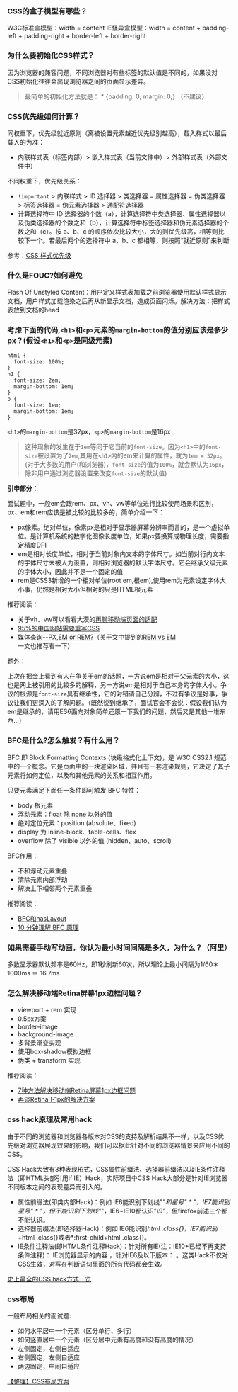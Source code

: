 ### CSS的盒子模型有哪些？

W3C标准盒模型：width = content
IE怪异盒模型：width = content + padding-left + padding-right + border-left + border-right

### 为什么要初始化CSS样式？

因为浏览器的兼容问题，不同浏览器对有些标签的默认值是不同的，如果没对CSS初始化往往会出现浏览器之间的页面显示差异。

> 最简单的初始化方法就是： * {padding: 0; margin: 0;} （不建议）

### CSS优先级如何计算？

同权重下，优先级就近原则（离被设置元素越近优先级别越高），载入样式以最后载入的为准：

- 内联样式表（标签内部）> 嵌入样式表（当前文件中）> 外部样式表（外部文件中）

不同权重下，优先级关系：

- `!important` > 内联样式 > ID 选择器 > 类选择器 = 属性选择器 = 伪类选择器 > 标签选择器 = 伪元素选择器 > 通配符选择器
- 计算选择符中 ID 选择器的个数（a），计算选择符中类选择器、属性选择器以及伪类选择器的个数之和（b），计算选择符中标签选择器和伪元素选择器的个数之和（c）。按 a、b、c 的顺序依次比较大小，大的则优先级高，相等则比较下一个。若最后两个的选择符中 a、b、c 都相等，则按照“就近原则”来判断

参考：[CSS 样式优先级](https://segmentfault.com/a/1190000003860309)

### 什么是FOUC?如何避免

Flash Of Unstyled Content：用户定义样式表加载之前浏览器使用默认样式显示文档，用户样式加载渲染之后再从新显示文档，造成页面闪烁。解决方法：把样式表放到文档的head

### 考虑下面的代码,`<h1>`和`<p>`元素的`margin-bottom`的值分别应该是多少px？(假设`<h1>`和`<p>`是同级元素)

    html {
      font-size: 100%;
    }
    h1 { 
      font-size: 2em;
      margin-bottom: 1em;
    } 
    p { 
      font-size: 1em;
      margin-bottom: 1em;
    }

`<h1>`的`margin-bottom`是32px，`<p>`的`margin-bottom`是16px

> 这种现象的发生在于`1em`等同于它当前的`font-size`。因为`<h1>`中的`font-size`被设置为了`2em`,其用在`<h1>`内的em来计算的属性，就为`1em = 32px`。(对于大多数的用户(和浏览器)，`font-size`的值为`100%`，就会默认为`16px`，除非用户通过浏览器设置来改变`font-size`的默认值)

**引申部分：**

面试题中，一般em会跟rem、px、vh、vw等单位进行比较使用场景和区别，px、em和rem应该是被比较的比较多的，简单介绍一下：

- px像素。绝对单位，像素px是相对于显示器屏幕分辨率而言的，是一个虚拟单位。是计算机系统的数字化图像长度单位，如果px要换算成物理长度，需要指定精度DPI
- em是相对长度单位，相对于当前对象内文本的字体尺寸。如当前对行内文本的字体尺寸未被人为设置，则相对浏览器的默认字体尺寸。它会继承父级元素的字体大小，因此并不是一个固定的值
- rem是CSS3新增的一个相对单位(root em,根em),使用rem为元素设定字体大小事，仍然是相对大小但相对的只是HTML根元素

推荐阅读：

- 关于vh、vw可以看看大漠的[再聊移动端页面的适配](https://www.w3cplus.com/css/vw-for-layout.html)
- [95%的中国网站需要重写CSS](http://jorux.com/archives/95-websites-of-china-need-to-rewrite-css/)
- [媒体查询--PX,EM or REM?](https://www.w3cplus.com/css/media-query-units.html?utm_source=tuicool&utm_medium=referral)（关于文中提到的[REM vs EM](https://www.w3cplus.com/css/rem-vs-em.html)一文也推荐看一下）

题外：

上次在掘金上看到有人在争关于em的话题，一方说em是相对于父元素的大小，这也是网上被引用的比较多的解释，另一方说em是相对于自己本身的字体大小。争议的根源是`font-size`具有继承性，它的对错请自己分辨，不过有争议是好事，争议让我们更深入的了解问题。（既然说到继承了，面试官会不会说：假设我们认为em是继承的，请用ES6面向对象简单还原一下我们的问题，然后又是其他一堆东西...）

### BFC是什么?怎么触发？有什么用？

BFC 即 Block Formatting Contexts (块级格式化上下文)，是 W3C CSS2.1 规范中的一个概念。它是页面中的一块渲染区域，并且有一套渲染规则，它决定了其子元素将如何定位，以及和其他元素的关系和相互作用。

只要元素满足下面任一条件即可触发 BFC 特性：

- body 根元素
- 浮动元素：float 除 none 以外的值
- 绝对定位元素：position (absolute、fixed)
- display 为 inline-block、table-cells、flex
- overflow 除了 visible 以外的值 (hidden、auto、scroll)

BFC作用：

- 不和浮动元素重叠
- 清除元素内部浮动
- 解决上下相邻两个元素重叠

推荐阅读：

- [BFC和hasLayout](http://www.cnblogs.com/pigtail/archive/2013/01/23/2871627.html)
- [10 分钟理解 BFC 原理](https://zhuanlan.zhihu.com/p/25321647)

### 如果需要手动写动画，你认为最小时间间隔是多久，为什么？（阿里）

多数显示器默认频率是60Hz，即1秒刷新60次，所以理论上最小间隔为1/60＊1000ms ＝ 16.7ms

### 怎么解决移动端Retina屏幕1px边框问题？

- viewport + rem 实现
- 0.5px方案
- border-image
- background-image
- 多背景渐变实现
- 使用box-shadow模拟边框
- 伪类 + transform 实现

推荐阅读：

- [7种方法解决移动端Retina屏幕1px边框问题](https://www.jianshu.com/p/7e63f5a32636)
- [再谈Retina下1px的解决方案](https://www.w3cplus.com/css/fix-1px-for-retina.html)

### css hack原理及常用hack

由于不同的浏览器和浏览器各版本对CSS的支持及解析结果不一样，以及CSS优先级对浏览器展现效果的影响，我们可以据此针对不同的浏览器情景来应用不同的CSS。

CSS Hack大致有3种表现形式，CSS属性前缀法、选择器前缀法以及IE条件注释法（即HTML头部引用if IE）Hack，实际项目中CSS Hack大部分是针对IE浏览器不同版本之间的表现差异而引入的。

- 属性前缀法(即类内部Hack)：例如 IE6能识别下划线"_"和星号" * "，IE7能识别星号" * "，但不能识别下划线"_"，IE6~IE10都认识"\9"，但firefox前述三个都不能认识。
- 选择器前缀法(即选择器Hack)：例如 IE6能识别*html .class{}，IE7能识别*+html .class{}或者*:first-child+html .class{}。
- IE条件注释法(即HTML条件注释Hack)：针对所有IE(注：IE10+已经不再支持条件注释)： IE浏览器显示的内容 ，针对IE6及以下版本： 。这类Hack不仅对CSS生效，对写在判断语句里面的所有代码都会生效。

[史上最全的CSS hack方式一览](http://zt.pptv.com/normas/macrocms/rgba_IE6_7_8/hack.html)

### css布局

一般布局相关的面试题:

- 如何水平居中一个元素（区分单行、多行）
- 如何竖直居中一个元素（区分居中元素有高度和没有高度的情况）
- 左侧固定，右侧自适应
- 右侧固定，左侧自适应
- 两边固定，中间自适应

[【整理】CSS布局方案](https://segmentfault.com/a/1190000010989110)



